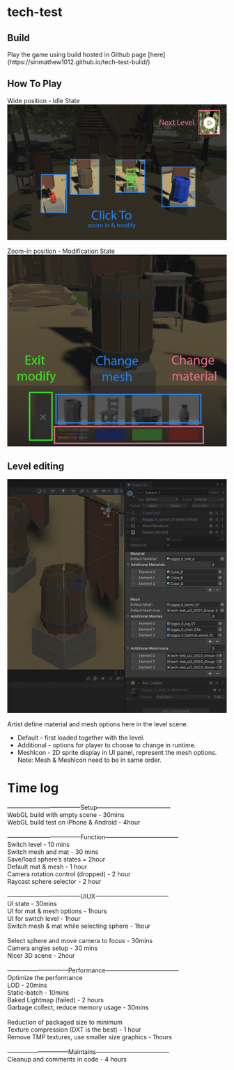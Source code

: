 # tech-test

<h2>Build</h2>
Play the game using build hosted in Github page [here](https://sinmathew1012.github.io/tech-test-bulid/)
<br>
<h2>How To Play</h2>
Wide position - Idle State <br>
<img width="800" alt="Screenshot 2023-05-13 at 11 15 21 PM" src="https://github.com/sinmathew1012/tech-test/blob/main/readme_ref/Screenshot%202023-05-13%20at%2011.15.21%20PM.png"><br>

Zoom-in position - Modification State<br>
<img width="800" alt="Screenshot 2023-05-13 at 11 21 38 PM" src="https://github.com/sinmathew1012/tech-test/blob/main/readme_ref/Screenshot%202023-05-13%20at%2011.21.38%20PM.png"><br>


<h2>Level editing</h2>
<img width="800" alt="Screenshot 2023-05-13 at 10 56 35 PM" src="https://github.com/sinmathew1012/tech-test/blob/main/readme_ref/Screenshot%202023-05-13%20at%2010.56.35%20PM.png"></img>

Artist define material and mesh options here in the level scene. 
  - Default - first loaded together with the level. 
  - Additional - options for player to choose to change in runtime.
  - MeshIcon - 2D sprite display in UI panel, represent the mesh options.
Note: Mesh & MeshIcon need to be in same order.

# Time log
————————————Setup———————————— <br>
WebGL build with empty scene - 30mins <br>
WebGL build test on iPhone & Android - 4hour <br>
 <br>
————————————Function———————————— <br>
Switch level - 10 mins <br>
Switch mesh and mat - 30 mins <br>
Save/load sphere’s states = 2hour <br>
Default mat & mesh - 1 hour <br>
Camera rotation control (dropped) - 2 hour <br>
Raycast sphere selector - 2 hour <br>
 <br>
————————————UIUX———————————— <br>
UI state - 30mins <br>
UI for mat & mesh options - 1hours <br>
UI for switch level - 1hour <br>
Switch mesh & mat while selecting sphere - 1hour <br>
 <br>
Select sphere and move camera to focus - 30mins <br>
Camera angles setup - 30 mins <br>
Nicer 3D scene - 2hour <br>
 <br>
——————————Performance———————————— <br>
Optimize the performance  <br>
LOD - 20mins <br>
Static-batch - 10mins <br>
Baked Lightmap (failed) - 2 hours  <br>
Garbage collect, reduce memory usage - 30mins <br>
 <br>
Reduction of packaged size to minimum <br>
Texture compression (DXT is the best) - 1 hour <br>
Remove TMP textures, use smaller size graphics - 1hours <br>
 <br>
——————————Maintains———————————— <br>
Cleanup and comments in code - 4 hours <br>

